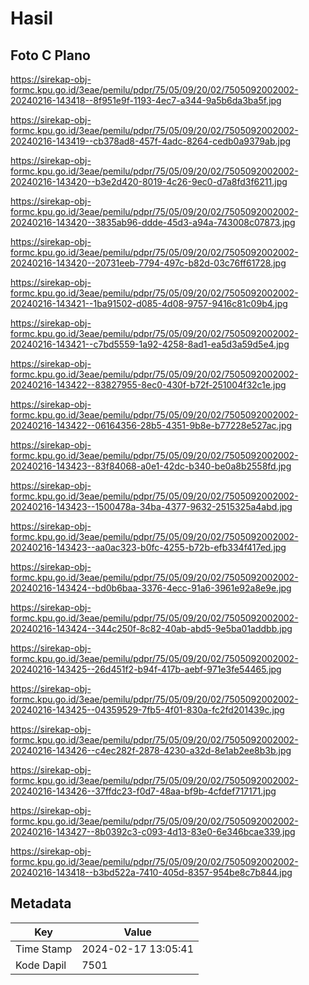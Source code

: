 # Hasil

## Foto C Plano

https://sirekap-obj-formc.kpu.go.id/3eae/pemilu/pdpr/75/05/09/20/02/7505092002002-20240216-143418--8f951e9f-1193-4ec7-a344-9a5b6da3ba5f.jpg

https://sirekap-obj-formc.kpu.go.id/3eae/pemilu/pdpr/75/05/09/20/02/7505092002002-20240216-143419--cb378ad8-457f-4adc-8264-cedb0a9379ab.jpg

https://sirekap-obj-formc.kpu.go.id/3eae/pemilu/pdpr/75/05/09/20/02/7505092002002-20240216-143420--b3e2d420-8019-4c26-9ec0-d7a8fd3f6211.jpg

https://sirekap-obj-formc.kpu.go.id/3eae/pemilu/pdpr/75/05/09/20/02/7505092002002-20240216-143420--3835ab96-ddde-45d3-a94a-743008c07873.jpg

https://sirekap-obj-formc.kpu.go.id/3eae/pemilu/pdpr/75/05/09/20/02/7505092002002-20240216-143420--20731eeb-7794-497c-b82d-03c76ff61728.jpg

https://sirekap-obj-formc.kpu.go.id/3eae/pemilu/pdpr/75/05/09/20/02/7505092002002-20240216-143421--1ba91502-d085-4d08-9757-9416c81c09b4.jpg

https://sirekap-obj-formc.kpu.go.id/3eae/pemilu/pdpr/75/05/09/20/02/7505092002002-20240216-143421--c7bd5559-1a92-4258-8ad1-ea5d3a59d5e4.jpg

https://sirekap-obj-formc.kpu.go.id/3eae/pemilu/pdpr/75/05/09/20/02/7505092002002-20240216-143422--83827955-8ec0-430f-b72f-251004f32c1e.jpg

https://sirekap-obj-formc.kpu.go.id/3eae/pemilu/pdpr/75/05/09/20/02/7505092002002-20240216-143422--06164356-28b5-4351-9b8e-b77228e527ac.jpg

https://sirekap-obj-formc.kpu.go.id/3eae/pemilu/pdpr/75/05/09/20/02/7505092002002-20240216-143423--83f84068-a0e1-42dc-b340-be0a8b2558fd.jpg

https://sirekap-obj-formc.kpu.go.id/3eae/pemilu/pdpr/75/05/09/20/02/7505092002002-20240216-143423--1500478a-34ba-4377-9632-2515325a4abd.jpg

https://sirekap-obj-formc.kpu.go.id/3eae/pemilu/pdpr/75/05/09/20/02/7505092002002-20240216-143423--aa0ac323-b0fc-4255-b72b-efb334f417ed.jpg

https://sirekap-obj-formc.kpu.go.id/3eae/pemilu/pdpr/75/05/09/20/02/7505092002002-20240216-143424--bd0b6baa-3376-4ecc-91a6-3961e92a8e9e.jpg

https://sirekap-obj-formc.kpu.go.id/3eae/pemilu/pdpr/75/05/09/20/02/7505092002002-20240216-143424--344c250f-8c82-40ab-abd5-9e5ba01addbb.jpg

https://sirekap-obj-formc.kpu.go.id/3eae/pemilu/pdpr/75/05/09/20/02/7505092002002-20240216-143425--26d451f2-b94f-417b-aebf-971e3fe54465.jpg

https://sirekap-obj-formc.kpu.go.id/3eae/pemilu/pdpr/75/05/09/20/02/7505092002002-20240216-143425--04359529-7fb5-4f01-830a-fc2fd201439c.jpg

https://sirekap-obj-formc.kpu.go.id/3eae/pemilu/pdpr/75/05/09/20/02/7505092002002-20240216-143426--c4ec282f-2878-4230-a32d-8e1ab2ee8b3b.jpg

https://sirekap-obj-formc.kpu.go.id/3eae/pemilu/pdpr/75/05/09/20/02/7505092002002-20240216-143426--37ffdc23-f0d7-48aa-bf9b-4cfdef717171.jpg

https://sirekap-obj-formc.kpu.go.id/3eae/pemilu/pdpr/75/05/09/20/02/7505092002002-20240216-143427--8b0392c3-c093-4d13-83e0-6e346bcae339.jpg

https://sirekap-obj-formc.kpu.go.id/3eae/pemilu/pdpr/75/05/09/20/02/7505092002002-20240216-143418--b3bd522a-7410-405d-8357-954be8c7b844.jpg


## Metadata

| Key        | Value               |
| ---------- | ------------------- |
| Time Stamp | 2024-02-17 13:05:41 |
| Kode Dapil | 7501                |




